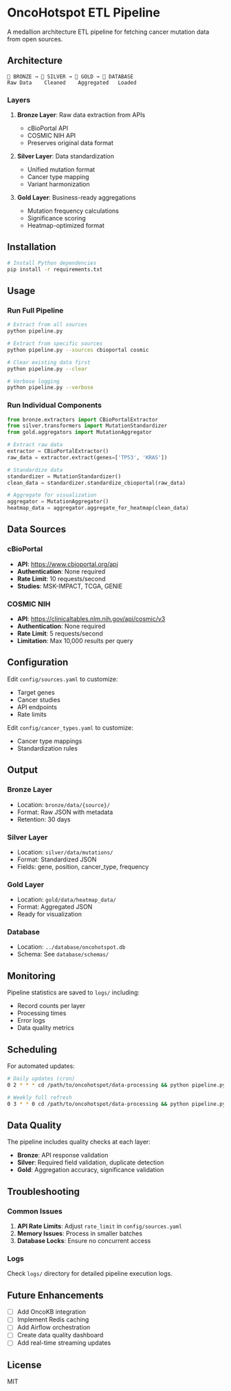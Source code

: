 # OncoHotspot ETL Pipeline

A medallion architecture ETL pipeline for fetching cancer mutation data from open sources.

## Architecture

```
🥉 BRONZE → 🥈 SILVER → 🥇 GOLD → 💾 DATABASE
Raw Data    Cleaned    Aggregated   Loaded
```

### Layers

1. **Bronze Layer**: Raw data extraction from APIs
   - cBioPortal API
   - COSMIC NIH API
   - Preserves original data format

2. **Silver Layer**: Data standardization
   - Unified mutation format
   - Cancer type mapping
   - Variant harmonization

3. **Gold Layer**: Business-ready aggregations
   - Mutation frequency calculations
   - Significance scoring
   - Heatmap-optimized format

## Installation

```bash
# Install Python dependencies
pip install -r requirements.txt
```

## Usage

### Run Full Pipeline

```bash
# Extract from all sources
python pipeline.py

# Extract from specific sources
python pipeline.py --sources cbioportal cosmic

# Clear existing data first
python pipeline.py --clear

# Verbose logging
python pipeline.py --verbose
```

### Run Individual Components

```python
from bronze.extractors import CBioPortalExtractor
from silver.transformers import MutationStandardizer
from gold.aggregators import MutationAggregator

# Extract raw data
extractor = CBioPortalExtractor()
raw_data = extractor.extract(genes=['TP53', 'KRAS'])

# Standardize data
standardizer = MutationStandardizer()
clean_data = standardizer.standardize_cbioportal(raw_data)

# Aggregate for visualization
aggregator = MutationAggregator()
heatmap_data = aggregator.aggregate_for_heatmap(clean_data)
```

## Data Sources

### cBioPortal
- **API**: https://www.cbioportal.org/api
- **Authentication**: None required
- **Rate Limit**: 10 requests/second
- **Studies**: MSK-IMPACT, TCGA, GENIE

### COSMIC NIH
- **API**: https://clinicaltables.nlm.nih.gov/api/cosmic/v3
- **Authentication**: None required
- **Rate Limit**: 5 requests/second
- **Limitation**: Max 10,000 results per query

## Configuration

Edit `config/sources.yaml` to customize:
- Target genes
- Cancer studies
- API endpoints
- Rate limits

Edit `config/cancer_types.yaml` to customize:
- Cancer type mappings
- Standardization rules

## Output

### Bronze Layer
- Location: `bronze/data/{source}/`
- Format: Raw JSON with metadata
- Retention: 30 days

### Silver Layer
- Location: `silver/data/mutations/`
- Format: Standardized JSON
- Fields: gene, position, cancer_type, frequency

### Gold Layer
- Location: `gold/data/heatmap_data/`
- Format: Aggregated JSON
- Ready for visualization

### Database
- Location: `../database/oncohotspot.db`
- Schema: See `database/schemas/`

## Monitoring

Pipeline statistics are saved to `logs/` including:
- Record counts per layer
- Processing times
- Error logs
- Data quality metrics

## Scheduling

For automated updates:

```bash
# Daily updates (cron)
0 2 * * * cd /path/to/oncohotspot/data-processing && python pipeline.py

# Weekly full refresh
0 3 * * 0 cd /path/to/oncohotspot/data-processing && python pipeline.py --clear
```

## Data Quality

The pipeline includes quality checks at each layer:
- **Bronze**: API response validation
- **Silver**: Required field validation, duplicate detection
- **Gold**: Aggregation accuracy, significance validation

## Troubleshooting

### Common Issues

1. **API Rate Limits**: Adjust `rate_limit` in `config/sources.yaml`
2. **Memory Issues**: Process in smaller batches
3. **Database Locks**: Ensure no concurrent access

### Logs

Check `logs/` directory for detailed pipeline execution logs.

## Future Enhancements

- [ ] Add OncoKB integration
- [ ] Implement Redis caching
- [ ] Add Airflow orchestration
- [ ] Create data quality dashboard
- [ ] Add real-time streaming updates

## License

MIT